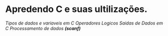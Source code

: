  # Apredendo C e suas ultilizações. 

 _Tipos de dados e variaveis em C_
 _Operadores Logicos_
 _Saidas de Dados em C_
 _Processamento de dados **(scanf)**_
